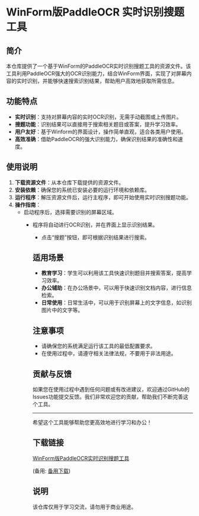# WinForm版PaddleOCR 实时识别搜题工具

## 简介

本仓库提供了一个基于WinForm的PaddleOCR实时识别搜题工具的资源文件。该工具利用PaddleOCR强大的OCR识别能力，结合WinForm界面，实现了对屏幕内容的实时识别，并能够快速搜索识别结果，帮助用户高效地获取所需信息。

## 功能特点

- **实时识别**：支持对屏幕内容的实时OCR识别，无需手动截图或上传图片。
- **搜题功能**：识别结果可以直接用于搜索相关题目或答案，提升学习效率。
- **用户友好**：基于Winform的界面设计，操作简单直观，适合各类用户使用。
- **高效准确**：借助PaddleOCR的强大识别能力，确保识别结果的准确性和速度。

## 使用说明

1. **下载资源文件**：从本仓库下载提供的资源文件。
2. **安装依赖**：确保您的系统已安装必要的运行环境和依赖库。
3. **运行程序**：解压资源文件后，运行主程序，即可开始使用实时识别搜题功能。
4. **操作指南**：
   - 启动程序后，选择需要识别的屏幕区域。
      - 程序将自动进行OCR识别，并在界面上显示识别结果。
         - 点击“搜题”按钮，即可根据识别结果进行搜索。

         ## 适用场景

         - **教育学习**：学生可以利用该工具快速识别题目并搜索答案，提高学习效率。
         - **办公辅助**：在办公场景中，可以用于快速识别文档内容，进行信息检索。
         - **日常使用**：日常生活中，可以用于识别屏幕上的文字信息，如识别图片中的文字等。

         ## 注意事项

         - 请确保您的系统满足运行该工具的最低配置要求。
         - 在使用过程中，请遵守相关法律法规，不要用于非法用途。

         ## 贡献与反馈

         如果您在使用过程中遇到任何问题或有改进建议，欢迎通过GitHub的Issues功能提交反馈。我们非常欢迎您的贡献，帮助我们不断完善这个工具。

         ---

         希望这个工具能够帮助您更高效地进行学习和办公！

         ## 下载链接
         [WinForm版PaddleOCR实时识别搜题工具](https://pan.quark.cn/s/e5c06c6db4b7) 

         (备用: [备用下载](https://pan.baidu.com/s/1K1UPY09h39nB4v0lGLZY1A?pwd=1234))

         ## 说明

         该仓库仅用于学习交流，请勿用于商业用途。
